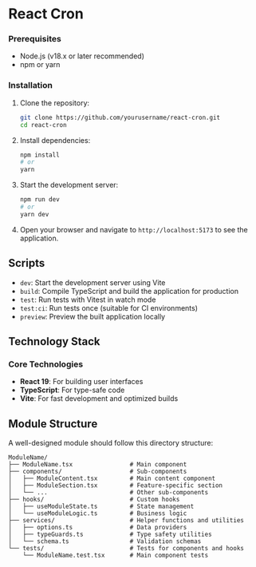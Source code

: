 # React Cron

### Prerequisites

- Node.js (v18.x or later recommended)
- npm or yarn

### Installation

1. Clone the repository:
   ```bash
   git clone https://github.com/yourusername/react-cron.git
   cd react-cron
   ```

2. Install dependencies:
   ```bash
   npm install
   # or
   yarn
   ```

3. Start the development server:
   ```bash
   npm run dev
   # or
   yarn dev
   ```

4. Open your browser and navigate to `http://localhost:5173` to see the application.

## Scripts

- `dev`: Start the development server using Vite
- `build`: Compile TypeScript and build the application for production
- `test`: Run tests with Vitest in watch mode
- `test:ci`: Run tests once (suitable for CI environments)
- `preview`: Preview the built application locally


## Technology Stack

### Core Technologies
- **React 19**: For building user interfaces
- **TypeScript**: For type-safe code
- **Vite**: For fast development and optimized builds

## Module Structure

A well-designed module should follow this directory structure:

```
ModuleName/
├── ModuleName.tsx                # Main component
├── components/                   # Sub-components
│   ├── ModuleContent.tsx         # Main content component
│   ├── ModuleSection.tsx         # Feature-specific section
│   └── ...                       # Other sub-components
├── hooks/                        # Custom hooks
│   ├── useModuleState.ts         # State management
│   └── useModuleLogic.ts         # Business logic
├── services/                     # Helper functions and utilities
│   ├── options.ts                # Data providers
│   ├── typeGuards.ts             # Type safety utilities
│   └── schema.ts                 # Validation schemas
└── tests/                        # Tests for components and hooks
    └── ModuleName.test.tsx       # Main component tests

